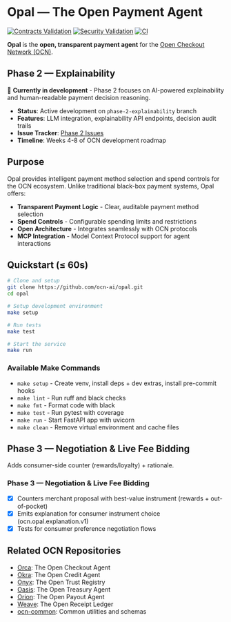 # Opal — The Open Payment Agent

[![Contracts Validation](https://github.com/ocn-ai/opal/actions/workflows/contracts.yml/badge.svg)](https://github.com/ocn-ai/opal/actions/workflows/contracts.yml)
[![Security Validation](https://github.com/ocn-ai/opal/actions/workflows/security.yml/badge.svg)](https://github.com/ocn-ai/opal/actions/workflows/security.yml)
[![CI](https://github.com/ocn-ai/opal/actions/workflows/ci.yml/badge.svg)](https://github.com/ocn-ai/opal/actions/workflows/ci.yml)

**Opal** is the **open, transparent payment agent** for the [Open Checkout Network (OCN)](https://github.com/ocn-ai/ocn-common).

## Phase 2 — Explainability

🚧 **Currently in development** - Phase 2 focuses on AI-powered explainability and human-readable payment decision reasoning.

- **Status**: Active development on `phase-2-explainability` branch
- **Features**: LLM integration, explainability API endpoints, decision audit trails
- **Issue Tracker**: [Phase 2 Issues](https://github.com/ahsanazmi1/opal/issues?q=is%3Aopen+is%3Aissue+label%3Aphase-2)
- **Timeline**: Weeks 4-8 of OCN development roadmap

## Purpose

Opal provides intelligent payment method selection and spend controls for the OCN ecosystem. Unlike traditional black-box payment systems, Opal offers:

- **Transparent Payment Logic** - Clear, auditable payment method selection
- **Spend Controls** - Configurable spending limits and restrictions
- **Open Architecture** - Integrates seamlessly with OCN protocols
- **MCP Integration** - Model Context Protocol support for agent interactions

## Quickstart (≤ 60s)

```bash
# Clone and setup
git clone https://github.com/ocn-ai/opal.git
cd opal

# Setup development environment
make setup

# Run tests
make test

# Start the service
make run
```

### Available Make Commands

- `make setup` - Create venv, install deps + dev extras, install pre-commit hooks
- `make lint` - Run ruff and black checks
- `make fmt` - Format code with black
- `make test` - Run pytest with coverage
- `make run` - Start FastAPI app with uvicorn
- `make clean` - Remove virtual environment and cache files

## Phase 3 — Negotiation & Live Fee Bidding

Adds consumer-side counter (rewards/loyalty) + rationale.

### Phase 3 — Negotiation & Live Fee Bidding
- [x] Counters merchant proposal with best-value instrument (rewards + out-of-pocket)
- [x] Emits explanation for consumer instrument choice (ocn.opal.explanation.v1)
- [x] Tests for consumer preference negotiation flows

## Related OCN Repositories

- [Orca](https://github.com/ocn-ai/orca): The Open Checkout Agent
- [Okra](https://github.com/ocn-ai/okra): The Open Credit Agent
- [Onyx](https://github.com/ocn-ai/onyx): The Open Trust Registry
- [Oasis](https://github.com/ocn-ai/oasis): The Open Treasury Agent
- [Orion](https://github.com/ocn-ai/orion): The Open Payout Agent
- [Weave](https://github.com/ocn-ai/weave): The Open Receipt Ledger
- [ocn-common](https://github.com/ocn-ai/ocn-common): Common utilities and schemas
